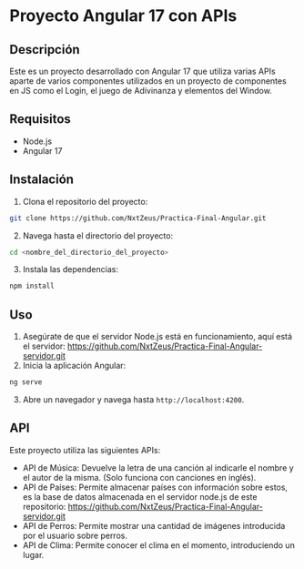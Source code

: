 # Proyecto Angular 17 con APIs

## Descripción

Este es un proyecto desarrollado con Angular 17 que utiliza varias APIs aparte de varios componentes utilizados en un proyecto de componentes en JS como el Login, el juego de Adivinanza y elementos del Window.

## Requisitos

- Node.js
- Angular 17

## Instalación

1. Clona el repositorio del proyecto:
```bash
git clone https://github.com/NxtZeus/Practica-Final-Angular.git
```
2. Navega hasta el directorio del proyecto:
```bash
cd <nombre_del_directorio_del_proyecto>
```
3. Instala las dependencias:
```bash
npm install
```

## Uso

1. Asegúrate de que el servidor Node.js está en funcionamiento, aquí está el servidor: 
https://github.com/NxtZeus/Practica-Final-Angular-servidor.git
2. Inicia la aplicación Angular:
```bash
ng serve
```
3. Abre un navegador y navega hasta `http://localhost:4200`.

## API

Este proyecto utiliza las siguientes APIs:

- API de Música: Devuelve la letra de una canción al indicarle el nombre y el autor de la misma. (Solo funciona con canciones en inglés).
- API de Países: Permite almacenar países con información sobre estos, es la base de datos almacenada en el servidor node.js de este repositorio: https://github.com/NxtZeus/Practica-Final-Angular-servidor.git
- API de Perros: Permite mostrar una cantidad de imágenes introducida por el usuario sobre perros.
- API de Clima: Permite conocer el clima en el momento, introduciendo un lugar.
